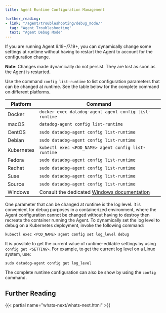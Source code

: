 ```yaml
---
title: Agent Runtime Configuration Management

further_reading:
- link: "/agent/troubleshooting/debug_mode/"
  tag: "Agent Troubleshooting"
  text: "Agent Debug Mode"
---
```


If you are running Agent 6.19+/7.19+, you can dynamically change some settings at runtime without having to restart the Agent to account for the configuration change.

**Note**: Changes made dynamically do not persist. They are lost as soon as the Agent is restarted.

Use the command `config list-runtime` to list configuration parameters that can be changed at runtime. See the table below for the complete command on different platforms.

| Platform   | Command                                                |
|------------|--------------------------------------------------------|
| Docker     | `docker exec datadog-agent agent config list-runtime`  |
| macOS      | `datadog-agent config list-runtime`                    |
| CentOS     | `sudo datadog-agent config list-runtime`               |
| Debian     | `sudo datadog-agent config list-runtime`               |
| Kubernetes | `kubectl exec <POD_NAME> agent config list-runtime`    |
| Fedora     | `sudo datadog-agent config list-runtime`               |
| Redhat     | `sudo datadog-agent config list-runtime`               |
| Suse       | `sudo datadog-agent config list-runtime`               |
| Source     | `sudo datadog-agent config list-runtime`               |
| Windows    | Consult the dedicated [Windows documentation][1]       |

One parameter that can be changed at runtime is the log level. It is convenient for debug purposes in a containerized environment, where the Agent configuration cannot be changed without having to destroy then recreate the container running the Agent. To dynamically set the log level to debug on a Kubernetes deployment, invoke the following command:

```text
kubectl exec <POD_NAME> agent config set log_level debug
```

It is possible to get the current value of runtime-editable settings by using `config get <SETTING>`. For example, to get the current log level on a Linux system, use:

```text
sudo datadog-agent config get log_level
```

The complete runtime configuration can also be show by using the `config` command.


## Further Reading

{{< partial name="whats-next/whats-next.html" >}}

[1]: /agent/basic_agent_usage/windows/#agent-v6
